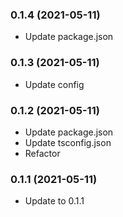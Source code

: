 ### **0.1.4** (2021-05-11)  
  
- Update package.json    
  
### **0.1.3** (2021-05-11)  
  
- Update config    
  
### **0.1.2** (2021-05-11)  
  
- Update package.json  
- Update tsconfig.json  
- Refactor    
  
### **0.1.1** (2021-05-11)  
  
- Update to 0.1.1    
  

